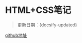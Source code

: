 # HTML+CSS笔记

> 更新日期：{docsify-updated}

>
>
>

[github地址](https://github.com/zhangxx1990/HTML.git)




